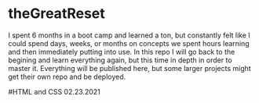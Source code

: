 # theGreatReset
I spent 6 months in a boot camp and learned a ton, but constantly felt like I could spend days, weeks, or months on concepts we spent hours learning and then immediately putting into use. In this repo I will go back to the begining and learn everything again, but this time in depth in order to master it. Everything will be published here, but some larger projects might get their own repo and be deployed.

#HTML and CSS 02.23.2021

